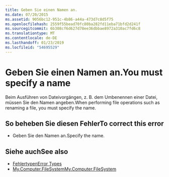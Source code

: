 ```yaml
---
title: Geben Sie einen Namen an.
ms.date: 07/20/2015
ms.assetid: 9056bc12-951c-4b86-a44a-473d7c8d5f75
ms.openlocfilehash: 2559f55bead70fc80ba282fd11eba71bfd2d241f
ms.sourcegitcommit: 6b308cf6d627d78ee36dbbae8972a310ac7fd6c8
ms.translationtype: MT
ms.contentlocale: de-DE
ms.lasthandoff: 01/23/2019
ms.locfileid: "54695529"
---
```

# <a name="you-must-specify-a-name"></a><span data-ttu-id="f8899-102">Geben Sie einen Namen an.</span><span class="sxs-lookup"><span data-stu-id="f8899-102">You must specify a name</span></span>
<span data-ttu-id="f8899-103">Beim Ausführen von Dateivorgängen, z. B. dem Umbenennen einer Datei, müssen Sie den Namen angeben.</span><span class="sxs-lookup"><span data-stu-id="f8899-103">When performing file operations such as renaming a file, you must specify the name.</span></span>  
  
## <a name="to-correct-this-error"></a><span data-ttu-id="f8899-104">So beheben Sie diesen Fehler</span><span class="sxs-lookup"><span data-stu-id="f8899-104">To correct this error</span></span>  
  
-   <span data-ttu-id="f8899-105">Geben Sie den Namen an.</span><span class="sxs-lookup"><span data-stu-id="f8899-105">Specify the name.</span></span>  
  
## <a name="see-also"></a><span data-ttu-id="f8899-106">Siehe auch</span><span class="sxs-lookup"><span data-stu-id="f8899-106">See also</span></span>
- [<span data-ttu-id="f8899-107">Fehlertypen</span><span class="sxs-lookup"><span data-stu-id="f8899-107">Error Types</span></span>](../../visual-basic/programming-guide/language-features/error-types.md)
- [<span data-ttu-id="f8899-108">My.Computer.FileSystem</span><span class="sxs-lookup"><span data-stu-id="f8899-108">My.Computer.FileSystem</span></span>](xref:Microsoft.VisualBasic.FileIO.FileSystem)
